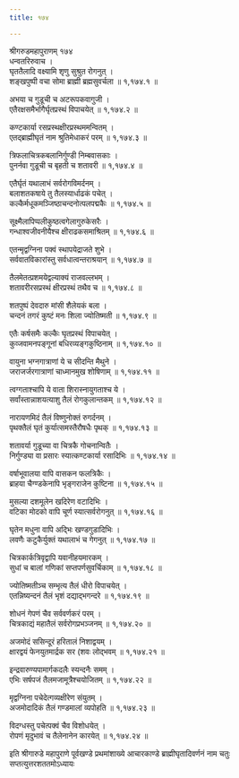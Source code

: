 ```yaml
---
title: १७४

---
```

श्रीगरुडमहापुराणम् १७४  
धन्वतरिरुवाच ।  
घृततैलादि वक्ष्यामि शृणु सुश्रुत रोगनुत् ।  
शङ्खपुष्पी वचा सोमा ब्राह्मी ब्रह्मसुवर्चला ॥ १,१७४.१ ॥  
  
अभया च गुडूची च अटरूपकवागुजी ।  
एतैरक्षसमैर्भागैर्घृतप्रस्थं विपाचयेत् ॥ १,१७४.२ ॥  
  
कण्टकार्या रसप्रस्थक्षीरप्रस्थममन्वितम् ।  
एतद्ब्राह्मीघृतं नाम श्रुतिमेधाकरं परम् ॥ १,१७४.३ ॥  
  
त्रिफलाचित्रकबलानिर्गुण्डी निम्बवासकाः ।  
पुनर्नवा गुडूची च बृहती च शतावरी ॥ १,१७४.४ ॥  
  
एतैर्घृतं यथालाभं सर्वरोगविमर्दनम् ।  
बलाशतकषाये तु तैलस्यार्धाढकं पचेत् ।  
कल्कैर्मधूकमञ्जिष्ठाचन्दनोत्पलपद्मकैः ॥ १,१७४.५ ॥  
  
सूक्ष्मैलापिप्पलीकुष्ठत्वगेलागुरुकेसरैः ।  
गन्धाश्वजीवनीयैश्च क्षीराढकसमाश्रितम् ॥ १,१७४.६ ॥  
  
एतन्मृद्वग्निना पक्वं स्थापयेद्राजते शुभे ।  
सर्ववातविकारांस्तु सर्वधात्वन्तराश्रयान् ॥ १,१७४.७ ॥  
  
तैलमेतत्प्रशमयेद्वल्याक्यं राजवल्लभम् ।  
शतावरीरसप्रस्थं क्षीरप्रस्थं तथैव च ॥ १,१७४.८ ॥  
  
शतपुष्पं देवदारु मांसी शैलेयकं बला ।  
चन्दनं तगरं कुष्टं मनः शिला ज्योतिष्मती ॥ १,१७४.९ ॥  
  
एतैः कर्षसमैः कल्कैः घृतप्रस्थं विपाचयेत् ।  
कुव्जवामनपङ्गूनां बधिरव्यङ्गकुष्ठिनाम् ॥ १,१७४.१० ॥  
  
वायुना भग्नगात्राणां ये च सीदन्ति मैथुने ।  
जराजर्जरगात्राणां चाध्मानमुख शोषिणाम् ॥ १,१७४.११ ॥  
  
त्वग्गताश्चापि ये वाता शिरास्नायुगताश्च ये ।  
सर्वांस्तान्नाशयत्याशु तैलं रोगकुलान्तकम् ॥ १,१७४.१२ ॥  
  
नारायणमिदं तैलं विष्णुनोक्तं रुगर्दनम् ।  
पृथक्तैलं घृतं कुर्यात्समस्तैरौषधैः पृथक् ॥ १,१७४.१३ ॥  
  
शतावर्या गुडूच्या वा चित्रकै गोचनान्वितैः ।  
निर्गुण्ड्या वा प्रसारः स्यात्कण्टकार्या रसादिभिः ॥ १,१७४.१४ ॥  
  
वर्षाभूवालया वापि वासकन फलत्रिकैः ।  
ब्राहया चैग्ण्डकेनापि भृङ्गराजेन कुष्टिना ॥ १,१७४.१५ ॥  
  
मुसल्या दशमूलेन खदिरेण वटादिभिः ।  
वटिका मोदको वापि चूर्ण स्यात्सर्वरोगनुत् ॥ १,१७४.१६ ॥  
  
घृतेन मधुना वापि अद्भिः खण्डगुडादिभिः ।  
लवणैः कटुकैर्युक्तं यथालाभं च गेगनुत् ॥ १,१७४.१७ ॥  
  
चित्रकार्कत्रिवृद्वापि यवानीहयमारकम् ।  
सुधां च बालां गणिकां सप्तपर्णसुवर्चिकाम् ॥ १,१७४.१८ ॥  
  
ज्योतिष्मतीञ्च सम्भृत्य तैलं धीरो विपाचयेत् ।  
एतन्निष्यन्दनं तैलं भृशं दद्याद्भगन्दरे ॥ १,१७४.१९ ॥  
  
शोधनं गेपणं चैव सर्ववर्णकरं परम् ।  
चित्रकाद्यं महातैलं सर्वरोगप्रभञ्जनम् ॥ १,१७४.२० ॥  
  
अजमोदं ससिन्दूरं हरितालं निशाद्वयम् ।  
क्षारद्वयं फेनयुतमार्द्रक सर (शवः लोद्भवम् ॥ १,१७४.२१ ॥  
  
इन्द्रवारुण्यपामार्गकदलैः स्यन्दनैः समम् ।  
एभिः सर्षपजं तैलमजामूत्रैश्चयोजितम् ॥ १,१७४.२२ ॥  
  
मृद्वग्निना पचेदेत्गव्यक्षीरेण संयुतम् ।  
अजमोदादिकं तैलं गण्डमालां व्यपोहति ॥ १,१७४.२३ ॥  
  
विदग्धस्तु पचेत्पक्वं चैव विशोधयेत् ।  
रोपणं मृदुभावं च तैलेनानेन कारयेत् ॥ १,१७४.२४ ॥  
  
इति श्रीगारुडे महापुराणे पूर्वखण्डे प्रथमांशाख्ये आचारकाण्डे ब्राह्मीघृतादिवर्णनं नाम चतुः सप्तत्युत्तरशततमोऽध्यायः